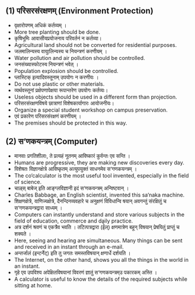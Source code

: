 ## (1) परिसरसंरक्षणम् (Environment Protection)
* वृक्षारोपणम् अधिकं कर्तव्यम् ।
* More tree planting should be done.
* कृषिभूमिः आवासीयप्रयोजनाय परिवर्तनं न कर्तव्या।
* Agricultural land should not be converted for residential purposes.
* जलमालिन्यस्य वायुालिन्यस्य च नियन्त्रणं करणीयम् ।
* Water pollution and air pollution should be controlled.
* जनसंख्यास्फोटस्य नियन्त्रणं भवेत् ।
* Population explosion should be controlled.
* प्लास्टिक् इत्यादिवस्तूनाम् उपयोगः न करणीयः ।
* Do not use plastic or other materials.
* व्यर्थवस्तूनां प्रक्षेपणापेक्षया रूपान्तरेण उपयोगः कर्तव्यः।
* Useless objects should be used in a different form than projection.
* परिसरसंरक्षणविषये छात्राणां विशेषकार्यागारः आयोजनीयः।
* Organize a special student workshop on campus preservation.
* एवं प्रकारेण परिसरसंरक्षणं करणीयम् ।
* The premises should be protected in this way.

## (2) स‘णकयन्त्रम् (Computer)
* मानवाः प्रगतिशीलाः, ते प्रत्यहं नूतनम् आविष्कारं कुर्वन्तः एव सन्ति । 
* Humans are progressive, they are making new discoveries every day.
* विशेषतः विज्ञानक्षेत्रे आविष्कृतम् अत्युपयुक्तं साधनमेव स‘गणकयन्त्रम् ।
* The co‘calculator is the most useful tool invented, especially in the field of science.
* चाल्र्स् बाबेज् इति आङ्ग्लविज्ञानी इदं स‘णकयन्त्रम् अन्विष्टवान् ।
* Charles Babbage, an English scientist, invented this sa‘naka machine.
* शिक्षणक्षेत्रे, वाणिज्यक्षेत्रे, दैनन्दिनव्यवहारे च अनुक्षणं विविधान्वि षयान् अवगन्तुं संरक्षितुं च स‘गणकयन्त्रद्वारा साध्यम् । 
* Computers can instantly understand and store various subjects in the field of education, commerce and daily practice.
* अत्र दर्शनं श्रवणं च एकत्रैव भवति । तटित्पत्रद्वारा (ईेल्) क्षणमात्रेण बहून् विषयान् प्रेषयितुं प्राप्तुं च शक्यते । 
* Here, seeing and hearing are simultaneous. Many things can be sent and received in an instant through an e-mail.
* अन्तर्जालं (इन्टर्नेट्) इति तु जगतः समस्तविषयान् क्षणार्धे दर्शयति । 
* The Internet, on the other hand, shows you all the things in the world in an instant.
* गृहे एव उपविश्य अपेक्षितविषयानां विवरणं ज्ञातुं स‘गणकयन्त्रम्उ पकारकम् अस्ति ।
* A calculator is useful to know the details of the required subjects while sitting at home.
